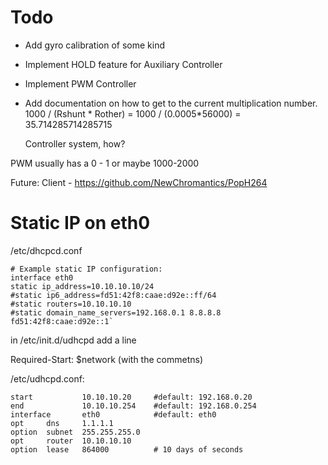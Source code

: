 # Todo

- Add gyro calibration of some kind
- Implement HOLD feature for Auxiliary Controller
- Implement PWM Controller
- Add documentation on how to get to the current multiplication number. 
  1000 / (Rshunt * Rother) = 1000 / (0.0005*56000) = 35.714285714285715

  Controller system, how?

PWM usually has a 0 - 1 or maybe 1000-2000


Future: Client - https://github.com/NewChromantics/PopH264


# Static IP on eth0
/etc/dhcpcd.conf
```
# Example static IP configuration:
interface eth0
static ip_address=10.10.10.10/24
#static ip6_address=fd51:42f8:caae:d92e::ff/64
#static routers=10.10.10.10
#static domain_name_servers=192.168.0.1 8.8.8.8 fd51:42f8:caae:d92e::1`
```

in /etc/init.d/udhcpd add a line

Required-Start: $network (with the commetns)

/etc/udhcpd.conf:
```
start           10.10.10.20     #default: 192.168.0.20
end             10.10.10.254    #default: 192.168.0.254
interface       eth0            #default: eth0
opt     dns     1.1.1.1
option  subnet  255.255.255.0
opt     router  10.10.10.10
option  lease   864000          # 10 days of seconds
```